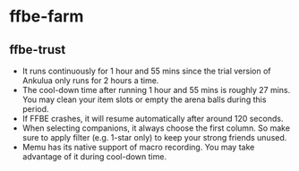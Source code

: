 # ffbe-farm

<h2>ffbe-trust</h2>
<ul>
  <li>It runs continuously for 1 hour and 55 mins since the trial version of Ankulua only runs for 2 hours a time.</li>
  <li>The cool-down time after running 1 hour and 55 mins is roughly 27 mins. You may clean your item slots or empty the arena balls during this period.</li>
  <li>If FFBE crashes, it will resume automatically after around 120 seconds.</li>
  <li>When selecting companions, it always choose the first column. So make sure to apply filter (e.g. 1-star only) to keep your strong friends unused.</li>
  <li>Memu has its native support of macro recording. You may take advantage of it during cool-down time.</li>
</ul>
